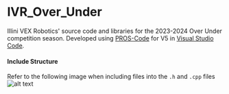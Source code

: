 # IVR_Over_Under
Illini VEX Robotics' source code and libraries for the 2023-2024 Over Under competition season. Developed using [PROS-Code](https://pros.cs.purdue.edu/) for V5 in [Visual Studio Code](https://code.visualstudio.com/).

#### Include Structure
Refer to the following image when including files into the `.h` and `.cpp` files
![alt text](https://github.com/faisr9/IVR_Over_Under/raw/master/github-img/include_structure.png)

